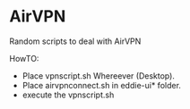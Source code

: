 # AirVPN
Random scripts to deal with AirVPN

HowTO:
- Place vpnscript.sh Whereever (Desktop). 
- Place airvpnconnect.sh in eddie-ui* folder.
- execute the vpnscript.sh 
